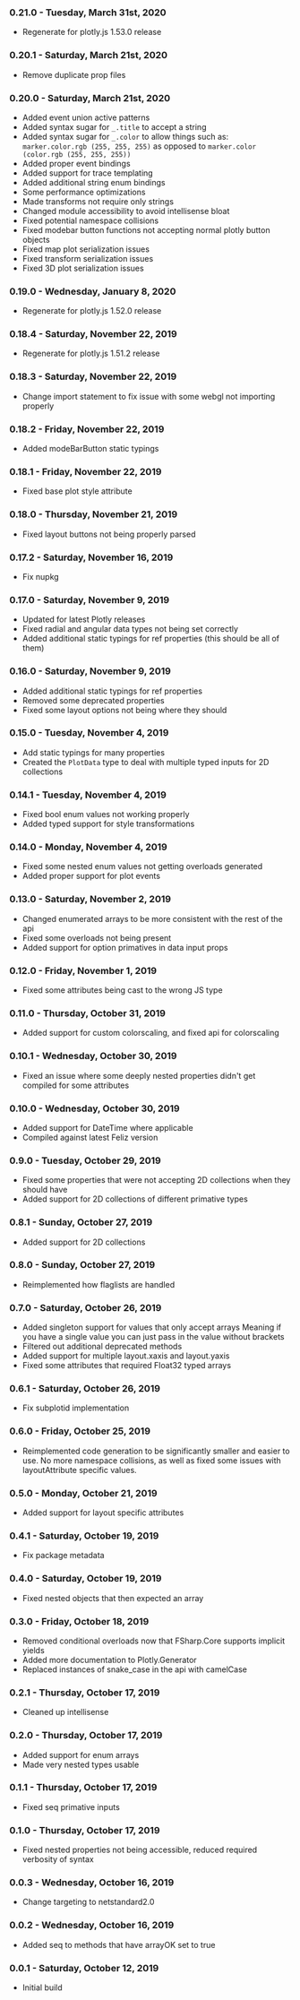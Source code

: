 ### 0.21.0 - Tuesday, March 31st, 2020
* Regenerate for plotly.js 1.53.0 release

### 0.20.1 - Saturday, March 21st, 2020
* Remove duplicate prop files

### 0.20.0 - Saturday, March 21st, 2020
* Added event union active patterns
* Added syntax sugar for `_.title` to accept a string
* Added syntax sugar for `_.color` to allow things such as: `marker.color.rgb (255, 255, 255)` as opposed to `marker.color (color.rgb (255, 255, 255))`
* Added proper event bindings
* Added support for trace templating
* Added additional string enum bindings
* Some performance optimizations
* Made transforms not require only strings
* Changed module accessibility to avoid intellisense bloat
* Fixed potential namespace collisions
* Fixed modebar button functions not accepting normal plotly button objects
* Fixed map plot serialization issues
* Fixed transform serialization issues
* Fixed 3D plot serialization issues

### 0.19.0 - Wednesday, January 8, 2020
* Regenerate for plotly.js 1.52.0 release

### 0.18.4 - Saturday, November 22, 2019
* Regenerate for plotly.js 1.51.2 release

### 0.18.3 - Saturday, November 22, 2019
* Change import statement to fix issue with some webgl not importing properly

### 0.18.2 - Friday, November 22, 2019
* Added modeBarButton static typings

### 0.18.1 - Friday, November 22, 2019
* Fixed base plot style attribute

### 0.18.0 - Thursday, November 21, 2019
* Fixed layout buttons not being properly parsed

### 0.17.2 - Saturday, November 16, 2019
* Fix nupkg

### 0.17.0 - Saturday, November 9, 2019
* Updated for latest Plotly releases
* Fixed radial and angular data types not being set correctly
* Added additional static typings for ref properties (this should be all of them) 

### 0.16.0 - Saturday, November 9, 2019
* Added additional static typings for ref properties
* Removed some deprecated properties
* Fixed some layout options not being where they should

### 0.15.0 - Tuesday, November 4, 2019
* Add static typings for many properties
* Created the `PlotData` type to deal with multiple typed inputs for 2D collections

### 0.14.1 - Tuesday, November 4, 2019
* Fixed bool enum values not working properly
* Added typed support for style transformations

### 0.14.0 - Monday, November 4, 2019
* Fixed some nested enum values not getting overloads generated
* Added proper support for plot events

### 0.13.0 - Saturday, November 2, 2019
* Changed enumerated arrays to be more consistent with the rest of the api
* Fixed some overloads not being present
* Added support for option primatives in data input props

### 0.12.0 - Friday, November 1, 2019
* Fixed some attributes being cast to the wrong JS type

### 0.11.0 - Thursday, October 31, 2019
* Added support for custom colorscaling, and fixed api for colorscaling

### 0.10.1 - Wednesday, October 30, 2019
* Fixed an issue where some deeply nested properties didn't get compiled for some attributes

### 0.10.0 - Wednesday, October 30, 2019
* Added support for DateTime where applicable
* Compiled against latest Feliz version

### 0.9.0 - Tuesday, October 29, 2019
* Fixed some properties that were not accepting 2D collections when they should have
* Added support for 2D collections of different primative types

### 0.8.1 - Sunday, October 27, 2019
* Added support for 2D collections

### 0.8.0 - Sunday, October 27, 2019
* Reimplemented how flaglists are handled

### 0.7.0 - Saturday, October 26, 2019
* Added singleton support for values that only accept arrays
  Meaning if you have a single value you can just pass in the value without brackets
* Filtered out additional deprecated methods
* Added support for multiple layout.xaxis and layout.yaxis
* Fixed some attributes that required Float32 typed arrays

### 0.6.1 - Saturday, October 26, 2019
* Fix subplotid implementation

### 0.6.0 - Friday, October 25, 2019
* Reimplemented code generation to be significantly smaller and easier to use. 
  No more namespace collisions, as well as fixed some issues with layoutAttribute specific values.

### 0.5.0 - Monday, October 21, 2019
* Added support for layout specific attributes

### 0.4.1 - Saturday, October 19, 2019
* Fix package metadata

### 0.4.0 - Saturday, October 19, 2019
* Fixed nested objects that then expected an array

### 0.3.0 - Friday, October 18, 2019
* Removed conditional overloads now that FSharp.Core supports implicit yields
* Added more documentation to Plotly.Generator
* Replaced instances of snake_case in the api with camelCase

### 0.2.1 - Thursday, October 17, 2019
* Cleaned up intellisense

### 0.2.0 - Thursday, October 17, 2019
* Added support for enum arrays
* Made very nested types usable

### 0.1.1 - Thursday, October 17, 2019
* Fixed seq primative inputs

### 0.1.0 - Thursday, October 17, 2019
* Fixed nested properties not being accessible, reduced required verbosity of syntax

### 0.0.3 - Wednesday, October 16, 2019
* Change targeting to netstandard2.0

### 0.0.2 - Wednesday, October 16, 2019
* Added seq to methods that have arrayOK set to true

### 0.0.1 - Saturday, October 12, 2019
* Initial build
